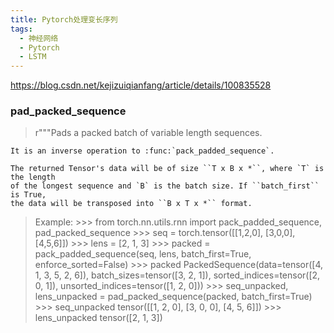 ```yaml
---
title: Pytorch处理变长序列
tags:
  - 神经网络
  - Pytorch
  - LSTM
---
```



https://blog.csdn.net/kejizuiqianfang/article/details/100835528


### pad_packed_sequence

>r"""Pads a packed batch of variable length sequences.

    It is an inverse operation to :func:`pack_padded_sequence`.

    The returned Tensor's data will be of size ``T x B x *``, where `T` is the length
    of the longest sequence and `B` is the batch size. If ``batch_first`` is True,
    the data will be transposed into ``B x T x *`` format.
>    Example:
        >>> from torch.nn.utils.rnn import pack_padded_sequence, pad_packed_sequence
        >>> seq = torch.tensor([[1,2,0], [3,0,0], [4,5,6]])
        >>> lens = [2, 1, 3]
        >>> packed = pack_padded_sequence(seq, lens, batch_first=True, enforce_sorted=False)
        >>> packed
        PackedSequence(data=tensor([4, 1, 3, 5, 2, 6]), batch_sizes=tensor([3, 2, 1]),
                       sorted_indices=tensor([2, 0, 1]), unsorted_indices=tensor([1, 2, 0]))
        >>> seq_unpacked, lens_unpacked = pad_packed_sequence(packed, batch_first=True)
        >>> seq_unpacked
        tensor([[1, 2, 0],
                [3, 0, 0],
                [4, 5, 6]])
        >>> lens_unpacked
        tensor([2, 1, 3])
